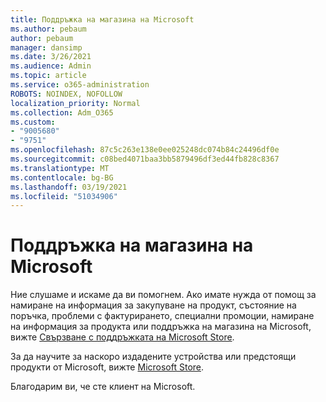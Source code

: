 ```yaml
---
title: Поддръжка на магазина на Microsoft
ms.author: pebaum
author: pebaum
manager: dansimp
ms.date: 3/26/2021
ms.audience: Admin
ms.topic: article
ms.service: o365-administration
ROBOTS: NOINDEX, NOFOLLOW
localization_priority: Normal
ms.collection: Adm_O365
ms.custom:
- "9005680"
- "9751"
ms.openlocfilehash: 87c5c263e138e0ee025248dc074b84c24496df0e
ms.sourcegitcommit: c08bed4071baa3bb5879496df3ed44fb828c8367
ms.translationtype: MT
ms.contentlocale: bg-BG
ms.lasthandoff: 03/19/2021
ms.locfileid: "51034906"
---
```

# <a name="microsoft-store-support"></a>Поддръжка на магазина на Microsoft

Ние слушаме и искаме да ви помогнем. Ако имате нужда от помощ за намиране на информация за закупуване на продукт, състояние на поръчка, проблеми с фактурирането, специални промоции, намиране на информация за продукта или поддръжка на магазина на Microsoft, вижте [Свързване с поддръжката на Microsoft Store](https://support.microsoft.com/account-billing/contact-microsoft-store-support-4f615f2a-6bbd-fd69-6695-ae213d63eef0).

За да научите за наскоро издадените устройства или предстоящи продукти от Microsoft, вижте [Microsoft Store](https://www.microsoft.com/?ql=1).

Благодарим ви, че сте клиент на Microsoft.